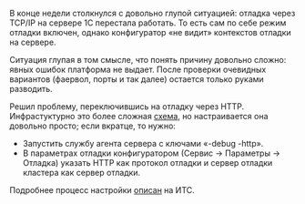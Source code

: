 ﻿В конце недели столкнулся с довольно глупой ситуацией: отладка через TCP/IP на сервере 1С перестала работать. То есть сам по себе режим отладки включен, однако конфигуратор «не видит» контекстов отладки на сервере.

Ситуация глупая в том смысле, что понять причину довольно сложно: явных ошибок платформа не выдает. После проверки очевидных вариантов (фаервол, порты и так далее) остается только руками разводить. 

Решил проблему, переключившись на отладку через HTTP. Инфрастуктурно это более сложная [схема](https://its.1c.ru/db/v8310doc#bookmark:dev:TI000001599), но настраивается она довольно просто; если вкратце, то нужно:

- Запустить службу агента сервера с ключами «-debug -http».
- В параметрах отладки конфигуратором (Сервис → Параметры → Отладка) указать HTTP как протокол отладки и сервер отладки кластера как сервер отладки.

Подробнее процесс настройки [описан](https://its.1c.ru/db/v8310doc#bookmark:dev:TI000001604) на ИТС.